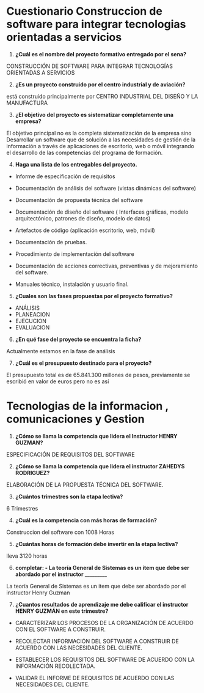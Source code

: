 # Cuestionario Construccion de software para integrar tecnologias orientadas a servicios

1. **¿Cuál es el nombre del proyecto formativo entregado por el sena?** 

  CONSTRUCCIÓN DE SOFTWARE PARA INTEGRAR TECNOLOGÍAS ORIENTADAS A SERVICIOS

2. **¿Es un proyecto construido por el centro industrial y de aviación?**   

 está construido principalmente por CENTRO INDUSTRIAL DEL DISEÑO Y LA MANUFACTURA

3. **¿El objetivo del proyecto es sistematizar completamente una empresa?**

 El objetivo principal no es la completa sistematización de la empresa sino Desarrollar un software que de solución a las necesidades de gestión de la información a través de aplicaciones de escritorio, web o móvil integrando el desarrollo de las competencias del programa de formación.

4. **Haga una lista de los entregables del proyecto.**

* Informe de especificación de requisitos
* Documentación de análisis del software (vistas dinámicas del software)

* Documentación de propuesta técnica del software

* Documentación de diseño del software ( Interfaces gráficas, modelo arquitectónico, patrones de diseño, modelo de datos)

* Artefactos de código (aplicación escritorio, web, móvil)

* Documentación de pruebas.

* Procedimiento de implementación del software

* Documentación de acciones correctivas, preventivas y de mejoramiento del software.

* Manuales técnico, instalación y usuario final.


5. **¿Cuales son las fases propuestas por el proyecto formativo?**

* ANÁLISIS
* PLANEACION
* EJECUCION 
* EVALUACION

6. **¿En qué fase del proyecto se encuentra la ficha?**

Actualmente estamos en la fase de análisis

7. **¿Cuál es el presupuesto destinado para el proyecto?**

El presupuesto total es de 65.841.300 millones de pesos, previamente se escribió en valor de euros pero no es así



# Tecnologias de la informacion , comunicaciones y Gestion 

1. **¿Cómo se llama la competencia que lidera el Instructor HENRY GUZMAN?**  

ESPECIFICACIÓN DE REQUISITOS DEL SOFTWARE

2. **¿Cómo se llama la competencia que lidera el instructor ZAHEDYS RODRIGUEZ?**  

ELABORACIÓN DE LA PROPUESTA TÉCNICA DEL SOFTWARE.

3. **¿Cuántos trimestres son la etapa lectiva?**

6 Trimestres

4. **¿Cuál es la competencia con más horas de formación?**

Construccion del software con 1008 Horas

5. **¿Cuántas horas de formación debe invertir en la etapa lectiva?**

lleva 3120 horas

6. **completar: - La teoría General de Sistemas es un item que debe ser abordado por el instructor** _________

La teoría General de Sistemas es un item que debe ser abordado por el instructor Henry Guzman

7. **¿Cuantos resultados de aprendizaje me debe calificar el instructor HENRY GUZMÁN en este trimestre?**

*  CARACTERIZAR LOS PROCESOS DE LA ORGANIZACIÓN DE ACUERDO CON EL SOFTWARE A CONSTRUIR.

* RECOLECTAR INFORMACIÓN DEL SOFTWARE A CONSTRUIR DE ACUERDO CON LAS NECESIDADES DEL
CLIENTE.

*  ESTABLECER LOS REQUISITOS DEL SOFTWARE DE ACUERDO CON LA INFORMACIÓN RECOLECTADA.

* VALIDAR EL INFORME DE REQUISITOS DE ACUERDO CON LAS NECESIDADES DEL CLIENTE.